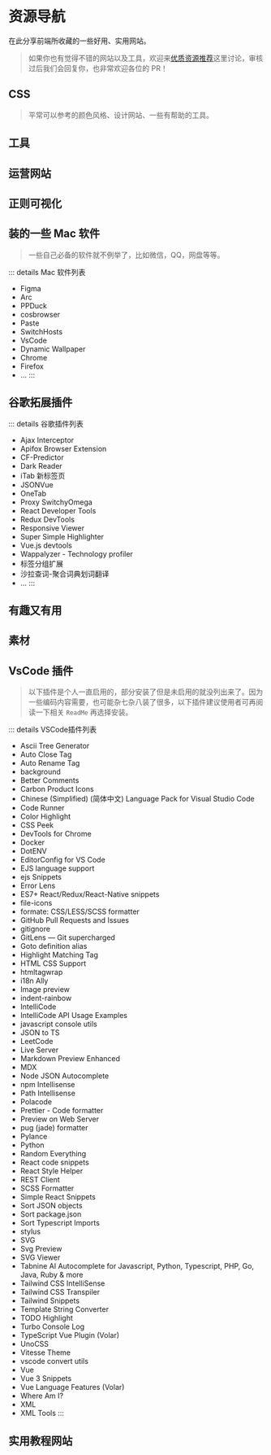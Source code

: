 # 资源导航

在此分享前端所收藏的一些好用、实用网站。

> 如果你也有觉得不错的网站以及工具，欢迎来[优质资源推荐](https://github.com/chodocs/chodocs/discussions/138)这里讨论，审核过后我们会回复你，也非常欢迎各位的 PR！

<script setup>
  import cssNav from './favorites/css.ts'
  import toolNav from './favorites/tool.ts'
  import operateNav from './favorites/operate.ts'
  import regexNav from './favorites/regex.ts'
  import toyNav from './favorites/toy.ts'
  import materialNav from './favorites/material.ts'
  import tutorialNav from './favorites/tutorial.ts'
</script>

## CSS

> 平常可以参考的颜色风格、设计网站、一些有帮助的工具。

<NavCard :navData=cssNav />

## 工具

<NavCard :navData=toolNav />


## 运营网站

<NavCard :navData=operateNav />


## 正则可视化

<NavCard :navData=regexNav />


## 装的一些 Mac 软件

> 一些自己必备的软件就不例举了，比如微信，QQ，网盘等等。


::: details Mac 软件列表
- Figma
- Arc
- PPDuck
- cosbrowser
- Paste
- SwitchHosts
- VsCode
- Dynamic Wallpaper
- Chrome
- Firefox
- ...
:::

## 谷歌拓展插件

::: details 谷歌插件列表
- Ajax Interceptor
- Apifox Browser Extension
- CF-Predictor
- Dark Reader
- iTab 新标签页
- JSONVue
- OneTab
- Proxy SwitchyOmega
- React Developer Tools
- Redux DevTools
- Responsive Viewer
- Super Simple Highlighter
- Vue.js devtools
- Wappalyzer - Technology profiler
- 标签分组扩展
- 沙拉查词-聚合词典划词翻译
- ...
:::


## 有趣又有用

<NavCard :navData=toyNav />

## 素材

<NavCard :navData=materialNav />


## VsCode 插件
> 以下插件是个人一直启用的，部分安装了但是未启用的就没列出来了。因为一些编码内容需要，也可能杂七杂八装了很多，以下插件建议使用者可再阅读一下相关 `ReadMe` 再选择安装。

::: details VSCode插件列表
- Ascii Tree Generator
- Auto Close Tag
- Auto Rename Tag
- background
- Better Comments
- Carbon Product Icons
- Chinese (Simplified) (简体中文) Language Pack for Visual Studio Code
- Code Runner
- Color Highlight
- CSS Peek
- DevTools for Chrome
- Docker
- DotENV
- EditorConfig for VS Code
- EJS language support
- ejs Snippets
- Error Lens
- ES7+ React/Redux/React-Native snippets
- file-icons
- formate: CSS/LESS/SCSS formatter
- GitHub Pull Requests and Issues
- gitignore
- GitLens — Git supercharged
- Goto definition alias
- Highlight Matching Tag
- HTML CSS Support
- htmltagwrap
- i18n Ally
- Image preview
- indent-rainbow
- IntelliCode
- IntelliCode API Usage Examples
- javascript console utils
- JSON to TS
- LeetCode
- Live Server
- Markdown Preview Enhanced
- MDX
- Node JSON Autocomplete
- npm Intellisense
- Path Intellisense
- Polacode
- Prettier - Code formatter
- Preview on Web Server
- pug (jade) formatter
- Pylance
- Python
- Random Everything
- React code snippets
- React Style Helper
- REST Client
- SCSS Formatter
- Simple React Snippets
- Sort JSON objects
- Sort package.json
- Sort Typescript Imports
- stylus
- SVG
- Svg Preview
- SVG Viewer
- Tabnine AI Autocomplete for Javascript, Python, Typescript, PHP, Go, Java, Ruby & more
- Tailwind CSS IntelliSense
- Tailwind CSS Transpiler
- Tailwind Snippets
- Template String Converter
- TODO Highlight
- Turbo Console Log
- TypeScript Vue Plugin (Volar)
- UnoCSS
- Vitesse Theme
- vscode convert utils
- Vue
- Vue 3 Snippets
- Vue Language Features (Volar)
- Where Am I?
- XML
- XML Tools
:::


## 实用教程网站

<NavCard :navData=tutorialNav />
